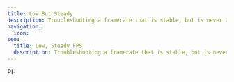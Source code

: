 ```yaml
---
title: Low But Steady
description: Troubleshooting a framerate that is stable, but is never as high as expected
navigation:
  icon:
seo:
  title: Low, Steady FPS
  description: Troubleshooting a framerate that is stable, but is never as high as expected.
---
```


PH